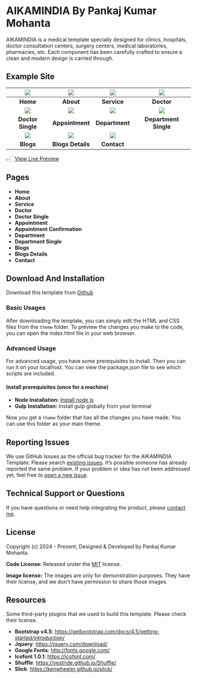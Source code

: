 # AIKAMINDIA By Pankaj Kumar Mohanta

AIKAMINDIA is a medical template specially designed for clinics, hospitals, doctor consultation centers, surgery centers, medical laboratories, pharmacies, etc. Each component has been carefully crafted to ensure a clean and modern design is carried through.

<!-- demo -->
## Example Site

| [![](screenshots/1.jpg)](https://demo.example.com/aikamindia/) | [![](screenshots/2.jpg)](https://demo.example.com/aikamindia/about.html) | [![](screenshots/3.jpg)](https://demo.example.com/aikamindia/service.html) | [![](screenshots/6.jpg)](https://demo.example.com/aikamindia/doctor.html) |
|:---:|:---:|:---:|:---:|
| **Home**  | **About**  | **Service** | **Doctor** |
| [![](screenshots/7.jpg)](https://demo.example.com/aikamindia/doctor-single.html) | [![](screenshots/8.jpg)](https://demo.example.com/aikamindia/appointment.html) | [![](screenshots/4.jpg)](https://demo.example.com/aikamindia/department.html) | [![](screenshots/5.jpg)](https://demo.example.com/aikamindia/department-single.html) |
| **Doctor Single**  | **Appointment**  | **Department** | **Department Single** |
| [![](screenshots/9.jpg)](https://demo.example.com/aikamindia/blog-sidebar.html) | [![](screenshots/10.jpg)](https://demo.example.com/aikamindia/blog-single.html) | [![](screenshots/11.jpg)](https://demo.example.com/aikamindia/contact.html) |
| **Blogs**  | **Blogs Details**  | **Contact** |

👉🏻[View Live Preview](https://demo.example.com/aikamindia/)

<!-- resources -->
## Pages

* **Home**
* **About**
* **Service**
* **Doctor**
* **Doctor Single**
* **Appointment**
* **Appointment Confirmation**
* **Department**
* **Department Single**
* **Blogs**
* **Blogs Details**
* **Contact**

<!-- download -->
## Download And Installation

Download this template from [Github](https://github.com/yourusername/aikamindia/archive/main.zip)

<!-- installation -->
### Basic Usages

After downloading the template, you can simply edit the HTML and CSS files from the `theme` folder. To preview the changes you make to the code, you can open the index.html file in your web browser.

### Advanced Usage

For advanced usage, you have some prerequisites to install. Then you can run it on your localhost. You can view the package.json file to see which scripts are included.

#### Install prerequisites (once for a machine)

* **Node Installation:** [Install node js](https://nodejs.org/en/download/)
* **Gulp Installation:** Install gulp globally from your terminal


Now you get a `theme` folder that has all the changes you have made. You can use this folder as your main theme.

<!-- reporting issue -->
## Reporting Issues

We use GitHub Issues as the official bug tracker for the AIKAMINDIA Template. Please search [existing issues](https://github.com/yourusername/aikamindia/issues). It’s possible someone has already reported the same problem.
If your problem or idea has not been addressed yet, feel free to [open a new issue](https://github.com/yourusername/aikamindia/issues).

<!-- support -->
## Technical Support or Questions

If you have questions or need help integrating the product, please [contact me](mailto:pankajkumar@gmail.com).

<!-- licence -->
## License

Copyright (c) 2024 - Present, Designed & Developed by Pankaj Kumar Mohanta.

**Code License:** Released under the [MIT](https://github.com/pankaj2762001/aikamindia/blob/main/LICENSE) license.

**Image license:** The images are only for demonstration purposes. They have their license, and we don't have permission to share those images.

<!-- resources -->
## Resources

Some third-party plugins that we used to build this template. Please check their license.

* **Bootstrap v4.5**: <https://getbootstrap.com/docs/4.5/getting-started/introduction/>
* **Jquery**: <https://jquery.com/download/>
* **Google Fonts**: <http://fonts.google.com/>
* **Icofont 1.0.1**: <https://icofont.com/>
* **Shuffle**: <https://vestride.github.io/Shuffle/>
* **Slick**: <https://kenwheeler.github.io/slick/>

